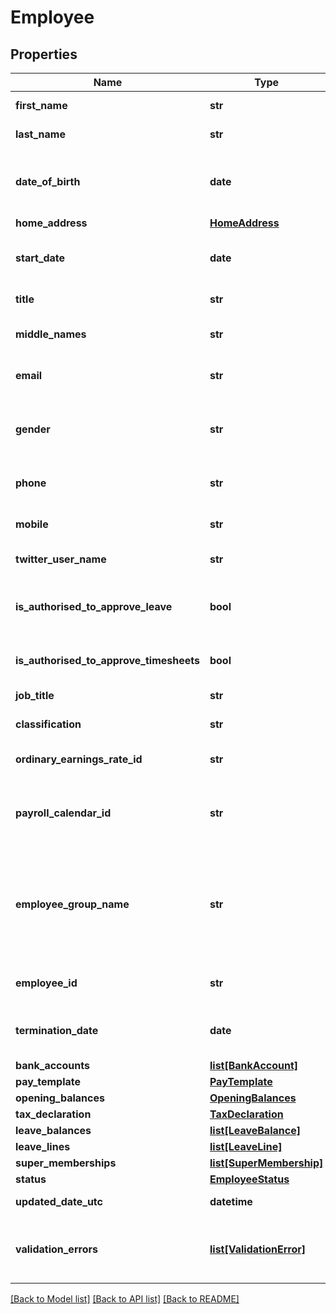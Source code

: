 # Employee

## Properties
Name | Type | Description | Notes
------------ | ------------- | ------------- | -------------
**first_name** | **str** | First name of employee | 
**last_name** | **str** | Last name of employee | 
**date_of_birth** | **date** | Date of birth of the employee (YYYY-MM-DD) | 
**home_address** | [**HomeAddress**](HomeAddress.md) |  | [optional] 
**start_date** | **date** | Start date for an employee (YYYY-MM-DD) | [optional] 
**title** | **str** | Title of the employee | [optional] 
**middle_names** | **str** | Middle name(s) of the employee | [optional] 
**email** | **str** | The email address for the employee | [optional] 
**gender** | **str** | The employee’s gender. See Employee Gender | [optional] 
**phone** | **str** | Employee phone number | [optional] 
**mobile** | **str** | Employee mobile number | [optional] 
**twitter_user_name** | **str** | Employee’s twitter name | [optional] 
**is_authorised_to_approve_leave** | **bool** | Authorised to approve other employees&#39; leave requests | [optional] 
**is_authorised_to_approve_timesheets** | **bool** | Authorised to approve timesheets | [optional] 
**job_title** | **str** | JobTitle of the employee | [optional] 
**classification** | **str** | Employees classification | [optional] 
**ordinary_earnings_rate_id** | **str** | Xero unique identifier for earnings rate | [optional] 
**payroll_calendar_id** | **str** | Xero unique identifier for payroll calendar for the employee | [optional] 
**employee_group_name** | **str** | The Employee Group allows you to report on payroll expenses and liabilities for each group of employees | [optional] 
**employee_id** | **str** | Xero unique identifier for an Employee | [optional] 
**termination_date** | **date** | Employee Termination Date (YYYY-MM-DD) | [optional] 
**bank_accounts** | [**list[BankAccount]**](BankAccount.md) |  | [optional] 
**pay_template** | [**PayTemplate**](PayTemplate.md) |  | [optional] 
**opening_balances** | [**OpeningBalances**](OpeningBalances.md) |  | [optional] 
**tax_declaration** | [**TaxDeclaration**](TaxDeclaration.md) |  | [optional] 
**leave_balances** | [**list[LeaveBalance]**](LeaveBalance.md) |  | [optional] 
**leave_lines** | [**list[LeaveLine]**](LeaveLine.md) |  | [optional] 
**super_memberships** | [**list[SuperMembership]**](SuperMembership.md) |  | [optional] 
**status** | [**EmployeeStatus**](EmployeeStatus.md) |  | [optional] 
**updated_date_utc** | **datetime** | Last modified timestamp | [optional] 
**validation_errors** | [**list[ValidationError]**](ValidationError.md) | Displays array of validation error messages from the API | [optional] 

[[Back to Model list]](../README.md#documentation-for-models) [[Back to API list]](../README.md#documentation-for-api-endpoints) [[Back to README]](../README.md)


